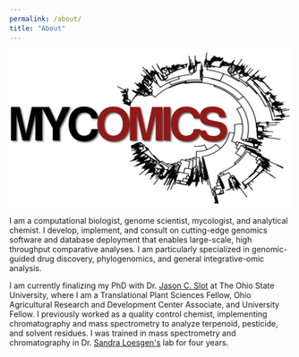 ```yaml
---
permalink: /about/
title: "About"
---
```


![mycomics, llc](https://github.com/xonq/xonq.github.io/blob/master/assets/images/mycomics.png?raw=true)

I am a computational biologist, genome scientist, mycologist, and analytical chemist. I develop, implement, and consult on cutting-edge genomics software and database deployment that enables large-scale, high throughput comparative analyses. I am particularly specialized in genomic-guided drug discovery, phylogenomics, and general integrative-omic analysis.

I am currently finalizing my PhD with Dr. [Jason C. Slot](https://u.osu.edu/slot.1/) at The Ohio State University, where I am a Translational Plant Sciences Fellow, Ohio Agricultural Research and Development Center Associate, and University Fellow. I previously worked as a quality control chemist, implementing chromatography and mass spectrometry to analyze terpenoid, pesticide, and solvent residues. I was trained in mass spectrometry and chromatography in Dr. [Sandra Loesgen's](http://loesgenlab.org/index.html) lab for four years.

